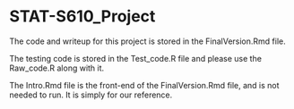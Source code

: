 # STAT-S610_Project

The code and writeup for this project is stored in the FinalVersion.Rmd file.

The testing code is stored in the Test_code.R file and please use the Raw_code.R along with it.

The Intro.Rmd file is the front-end of the FinalVersion.Rmd file, and is not needed to run. It is simply for our reference.
